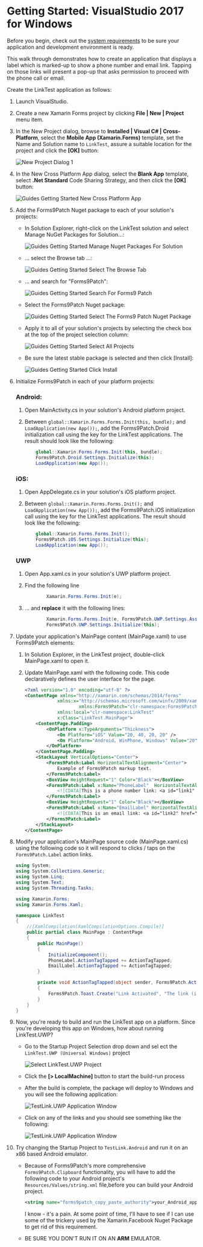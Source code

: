 # Getting Started: VisualStudio 2017 for Windows

Before you begin, check out the [system requirements](../notes/SystemRequirements.md) to be sure your application and development environment is ready.

This walk through demonstrates how to create an application that displays a label which is marked-up to show a phone number and email link.  Tapping on those links will present a pop-up that asks permission to proceed with the phone call or email.

Create the LinkTest application as follows:

 1. Launch VisualStudio.
 2. Create a new Xamarin Forms project by clicking **File | New | Project** menu item.
 3. In the New Project dialog, browse to **Installed | Visual C# | Cross-Platform**, select the **Mobile App (Xamarin.Forms)** template, set the Name and Solution name to `LinkTest`, assure a suitable location for the project and click the **[OK]** button:

    ![New Project Dialog 1](images/GettingStartedWindows/NewProjectDialog.png)

 4. In the New Cross Platform App dialog, select the **Blank App** template, select **.Net Standard** Code Sharing Strategy, and then click the **[OK]** button:

    ![Guides Getting Started New Cross Platform App](images/GettingStartedWindows/NewCrossPlatformApp.png)

 5. Add the Forms9Patch Nuget package to each of your solution's projects:  

    - In Solution Explorer, right-click on the LinkTest solution and select Manage NuGet Packages for Solution...:

      ![Guides Getting Started Manage Nuget Packages For Solution](images/GettingStartedWindows/ManageNugetPackagesForSolution.png)

    - ... select the Browse tab ...:

      ![Guides Getting Started Select The Browse Tab](images/GettingStartedWindows/SelectTheBrowseTab.png)

    - ... and search for "Forms9Patch":

      ![Guides Getting Started Search For Forms9 Patch](images/GettingStartedWindows/SearchForForms9Patch.png)

    - Select the Forms9Patch Nuget package:

      ![Guides Getting Started Select The Forms9 Patch Nuget Package](images/GettingStartedWindows/SelectTheForms9PatchNugetPackage.png)

    - Apply it to all of your solution's projects by selecting the check box at the top of the project selection column:

      ![Guides Getting Started Select All Projects](images/GettingStartedWindows/SelectAllProjects.png)

    - Be sure the latest stable package is selected and then click [Install]:

      ![Guides Getting Started Click Install](images/GettingStartedWindows/ClickInstall.png)

 6. Initialize Forms9Patch in each of your platform projects:

    ### Android:

    1. Open MainActivity.cs in your solution's Android platform project.
    2. Between ```global::Xamarin.Forms.Forms.Init(this, bundle);``` and ```LoadApplication(new App());```, add the Forms9Patch.Droid initialization call using the key for the LinkTest applications.  The result should look like the following:

        ```csharp
            global::Xamarin.Forms.Forms.Init(this, bundle);
            Forms9Patch.Droid.Settings.Initialize(this);
            LoadApplication(new App());
        ```

    ### iOS:

    1. Open AppDelegate.cs in your solution's iOS platform project.
    2. Between ```global::Xamarin.Forms.Forms.Init();``` and ```LoadApplication(new App());```, add the Forms9Patch.iOS initialization call using the key for the LinkTest applications.  The result should look like the following:

        ```csharp
            global::Xamarin.Forms.Forms.Init();
            Forms9Patch.iOS.Settings.Initialize(this);
            LoadApplication(new App());
        ```
    ### UWP

    1. Open App.xaml.cs in your solution's UWP platform project.
    2. Find the following line

        ```csharp
                Xamarin.Forms.Forms.Init(e);
        ```

    3. ... and **replace** it with the following lines:

        ```csharp
                Xamarin.Forms.Forms.Init(e, Forms9Patch.UWP.Settings.AssembliesToInclude);
                Forms9Patch.UWP.Settings.Initialize(this);
        ```

 7. Update your application's MainPage content (MainPage.xaml) to use Forms9Patch elements:
     1. In Solution Explorer, in the LinkTest project, double-click MainPage.xaml to open it.
     2. Update MainPage.xaml with the following code. This code declaratively defines the user interface for the page.

        ```xml
        <?xml version="1.0" encoding="utf-8" ?>
        <ContentPage xmlns="http://xamarin.com/schemas/2014/forms"
                    xmlns:x="http://schemas.microsoft.com/winfx/2009/xaml"
                            xmlns:Forms9Patch="clr-namespace:Forms9Patch;assembly=Forms9Patch"
                    xmlns:local="clr-namespace:LinkTest"
                    x:Class="LinkTest.MainPage">
            <ContentPage.Padding>
                <OnPlatform x:TypeArguments="Thickness">
                    <On Platform="iOS" Value="20, 40, 20, 20" />
                    <On Platform="Android, WinPhone, Windows" Value="20" />
                </OnPlatform>
            </ContentPage.Padding>
            <StackLayout VerticalOptions="Center">
                <Forms9Patch:Label HorizontalTextAlignment="Center">
                    Example of Forms9Patch markup text.
                </Forms9Patch:Label>
                <BoxView HeightRequest="1" Color="Black"></BoxView>
                <Forms9Patch:Label x:Name="PhoneLabel"  HorizontalTextAlignment="Center" TextColor="Black">
                    <![CDATA[This is a phone number link: <a id="link1" href="tel:+353015546889">015546889</a> ]]>
                </Forms9Patch:Label>
                <BoxView HeightRequest="1" Color="Black"></BoxView>
                <Forms9Patch:Label x:Name="EmailLabel" HorizontalTextAlignment="Center" TextColor="Black">
                    <![CDATA[This is an email link: <a id="link2" href="mailto:email@hotmail.com">email@hotmail.com</a> ]]>
                </Forms9Patch:Label>
            </StackLayout>
        </ContentPage>
        ```

 8. Modify your application's MainPage source code (MainPage.xaml.cs) using the following code so it will respond to clicks / taps on the `Forms9Patch.Label` action links.

    ```csharp
    using System;
    using System.Collections.Generic;
    using System.Linq;
    using System.Text;
    using System.Threading.Tasks;

    using Xamarin.Forms;
    using Xamarin.Forms.Xaml;

    namespace LinkTest
    {
        //[XamlCompilation(XamlCompilationOptions.Compile)]
        public partial class MainPage : ContentPage
        {
            public MainPage()
            {
                InitializeComponent();
                PhoneLabel.ActionTagTapped += ActionTagTapped;
                EmailLabel.ActionTagTapped += ActionTagTapped;
            }

            private void ActionTagTapped(object sender, Forms9Patch.ActionTagEventArgs e)
            {
                Forms9Patch.Toast.Create("Link Activated", "The link (id: " + e.Id + ", href:" + e.Href + ") was activated.");
            }
        }
    }
    ```
 
 9. Now, you're ready to build and run the LinkTest app on a platform.  Since you're developing this app on Windows, how about running LinkTest.UWP?

     - Go to the Startup Project Selection drop down and sel ect the `LinkTest.UWP (Universal Windows)` project

        ![Select LinkTest.UWP Project](images/GettingStartedWindows/SelectLinkTest.UWP.png)

     - Click the **[> LocalMachine]** button to start the build-run process

     - After the build is complete, the package will deploy to Windows and you will see the following application:

        ![TestLink.UWP Application Window](images/GettingStartedWindows/TestLink.UWP.Application.Window.1.png)

     - Click on any of the links and you should see something like the following:

        ![TestLink.UWP Application Window](images/GettingStartedWindows/TestLink.UWP.Application.Window.2.png)

 10. Try changing the Startup Project to `TestLink.Android` and run it on an x86 based Android emulator.  

     - Because of Forms9Patch's more comprehensive `Forms9Patch.Clipboard` functionality, you will have to add the following code to your Android project's `Resources/Values/string.xml` file,before you can build your Android project.  

        ```xml
        <string name="forms9patch_copy_paste_authority">your_Android_app_package_name_here.f9pcopypaste</string>
        ```

        I know - it's a pain.  At some point of time, I'll have to see if I can use some of the trickery used by the Xamarin.Facebook Nuget Package to get rid of this requirement.

     - BE SURE YOU DON'T RUN IT ON AN **ARM** EMULATOR.
